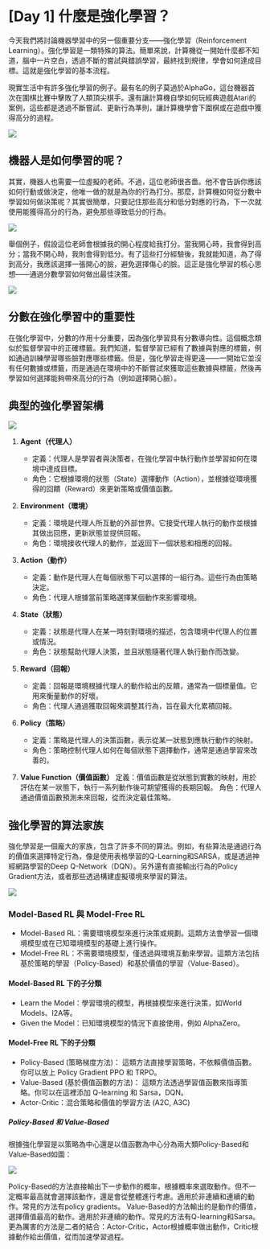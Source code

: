 
# [Day 1] 什麼是強化學習？
今天我們將討論機器學習中的另一個重要分支——強化學習（Reinforcement Learning）。強化學習是一類特殊的算法。簡單來說，計算機從一開始什麼都不知道，腦中一片空白，透過不斷的嘗試與錯誤學習，最終找到規律，學會如何達成目標。這就是強化學習的基本流程。

現實生活中有許多強化學習的例子。最有名的例子莫過於AlphaGo，這台機器首次在圍棋比賽中擊敗了人類頂尖棋手。還有讓計算機自學如何玩經典遊戲Atari的案例，這些都是透過不斷嘗試、更新行為準則，讓計算機學會下圍棋或在遊戲中獲得高分的過程。

![](https://cdn.prod.website-files.com/5d7b77b063a9066d83e1209c/626225c5a5602e1b840a31f0_NxKq7jCHZUXiteWRVby-UO1NTxb7A9qPCeoo1_8licAkii03hzieJdWreERWoVpf-gxw1xsM5xaHmDwOmMD6iyeTflSfx2426CjgoTWCEAhVSme7qqKMVdln-sR0CoS1q3vNx8RV.png)

## 機器人是如何學習的呢？
其實，機器人也需要一位虛擬的老師。不過，這位老師很吝嗇。他不會告訴你應該如何行動或做決定，他唯一做的就是為你的行為打分。那麼，計算機如何從分數中學習如何做決策呢？其實很簡單，只要記住那些高分和低分對應的行為，下一次就使用能獲得高分的行為，避免那些導致低分的行為。

![](https://i.imgur.com/iaO8WBa.png)

舉個例子，假設這位老師會根據我的開心程度給我打分。當我開心時，我會得到高分；當我不開心時，我則會得到低分。有了這些打分經驗後，我就能知道，為了得到高分，我應該選擇一張開心的臉，避免選擇傷心的臉。這正是強化學習的核心思想——通過分數學習如何做出最佳決策。

![](https://i.imgur.com/7MXUtEZ.png)

## 分數在強化學習中的重要性

在強化學習中，分數的作用十分重要，因為強化學習具有分數導向性。這個概念類似於監督學習中的正確標籤。我們知道，監督學習已經有了數據與對應的標籤，例如通過訓練學習哪些臉對應哪些標籤。但是，強化學習走得更遠——一開始它並沒有任何數據或標籤，而是通過在環境中的不斷嘗試來獲取這些數據與標籤，然後再學習如何選擇能夠帶來高分的行為（例如選擇開心臉）。

## 典型的強化學習架構
![](https://miro.medium.com/v2/resize:fit:640/format:webp/1*n1AZU6IkpfjC0l22Md2x0Q.png)

1. **Agent（代理人）**
    - 定義：代理人是學習者與決策者，在強化學習中執行動作並學習如何在環境中達成目標。
    - 角色：它根據環境的狀態（State）選擇動作（Action），並根據從環境獲得的回饋（Reward）來更新策略或價值函數。
2. **Environment（環境）**
    - 定義：環境是代理人所互動的外部世界。它接受代理人執行的動作並根據其做出回應，更新狀態並提供回報。
    - 角色：環境接收代理人的動作，並返回下一個狀態和相應的回報。
3. **Action（動作）**
    - 定義：動作是代理人在每個狀態下可以選擇的一組行為。這些行為由策略決定。
    - 角色：代理人根據當前策略選擇某個動作來影響環境。
4. **State（狀態）**
    - 定義：狀態是代理人在某一時刻對環境的描述，包含環境中代理人的位置或情況。
    - 角色：狀態幫助代理人決策，並且狀態隨著代理人執行動作而改變。
5. **Reward（回報）**
    - 定義：回報是環境根據代理人的動作給出的反饋，通常為一個標量值。它用來衡量動作的好壞。
    - 角色：代理人通過獲取回報來調整其行為，旨在最大化累積回報。


6. **Policy（策略）**
    - 定義：策略是代理人的決策函數，表示從某一狀態到應執行動作的映射。
    - 角色：策略控制代理人如何在每個狀態下選擇動作，通常是通過學習來改善的。
7. **Value Function（價值函數）**
定義：價值函數是從狀態到實數的映射，用於評估在某一狀態下，執行一系列動作後可期望獲得的長期回報。
角色：代理人通過價值函數預測未來回報，從而決定最佳策略。


## 強化學習的算法家族

強化學習是一個龐大的家族，包含了許多不同的算法。例如，有些算法是通過行為的價值來選擇特定行為，像是使用表格學習的Q-Learning和SARSA，或是透過神經網路學習的Deep Q-Network（DQN）。另外還有直接輸出行為的Policy Gradient方法，或者那些透過構建虛擬環境來學習的算法。

![](https://smartmobilityalgorithms.github.io/book/_images/RL_2.png)


###  Model-Based RL 與 Model-Free RL 
- Model-Based RL：需要環境模型來進行決策或規劃。這類方法會學習一個環境模型或在已知環境模型的基礎上進行操作。
- Model-Free RL：不需要環境模型，僅透過與環境互動來學習。這類方法包括基於策略的學習（Policy-Based）和基於價值的學習（Value-Based）。

#### Model-Based RL 下的子分類
- Learn the Model：學習環境的模型，再根據模型來進行決策，如World Models、I2A等。
- Given the Model：已知環境模型的情況下直接使用，例如 AlphaZero。

#### Model-Free RL 下的子分類
- Policy-Based (策略梯度方法)： 這類方法直接學習策略，不依賴價值函數。你可以放上 Policy Gradient PPO 和 TRPO。
- Value-Based (基於價值函數的方法)： 這類方法透過學習值函數來指導策略。你可以在這裡添加 Q-learning 和 Sarsa，DQN。
- Actor-Critic：混合策略和價值的學習方法 (A2C, A3C)

##### Policy-Based 和 Value-Based
根據強化學習是以策略為中心還是以值函數為中心分為兩大類Policy-Based和Value-Based如圖：

![](https://edit.wpgdadawant.com/uploads/news_file/blog/temp_folder/961_1604034419/tinymce/2020-10-18_18h55_15.png)

Policy-Based的方法直接輸出下一步動作的概率，根據概率來選取動作。但不一定概率最高就會選擇該動作，還是會從整體進行考慮。適用於非連續和連續的動作。常見的方法有policy gradients。    Value-Based的方法輸出的是動作的價值，選擇價值最高的動作。適用於非連續的動作。常見的方法有Q-learning和Sarsa。    更為厲害的方法是二者的結合：Actor-Critic，Actor根據概率做出動作，Critic根據動作給出價值，從而加速學習過程。


